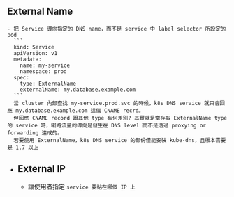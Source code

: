 ## External Name
	- 把 Service 導向指定的 DNS name，而不是 service 中 label selector 所設定的 pod
	  ```
	  kind: Service
	  apiVersion: v1
	  metadata:
	    name: my-service
	    namespace: prod
	  spec:
	    type: ExternalName
	    externalName: my.database.example.com
	  ```
	  當 cluster 內部查找 my-service.prod.svc 的時候，k8s DNS service 就只會回應 my.database.example.com 這個 CNAME recrd。
	  但回應 CNAME record 跟其他 type 有何差別? 其實就是當存取 ExternalName type 的 service 時，網路流量的導向是發生在 DNS level 而不是透過 proxying or forwarding 達成的。
	  若要使用 ExternalName，k8s DNS service 的部份僅能安裝 kube-dns，且版本需要是 1.7 以上
- ## External IP
	- 讓使用者指定 `service 要黏在哪個 IP 上`